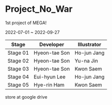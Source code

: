 # Project_No_War

1st project of MEGA!

2022-07-01 ~ 2022-09-27

|    Stage     |   Developer   | Illustrator  |
| ------------ | ------------- | ------------ |
|   Stage 01   | Hyeon-tae Son | Ho-jun Jang  |
|   Stage 02   | Hyeon-tae Son |  Yu-na Jin   |
|   Stage 03   | Hyeon-tae Son |  Kwon Saem   |
|   Stage 04   | Eui-hyun Lee  | Ho-jun Jang  |
|   Stage 05   |  Hye-rin Ham  |  Kwon Saem   |


store at google drive
